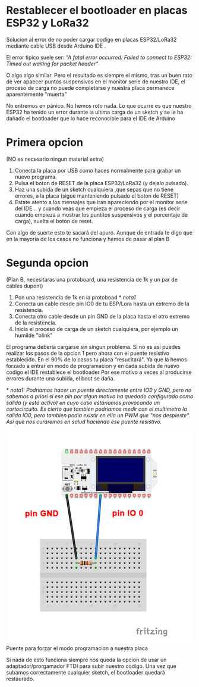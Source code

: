 # Restablecer el bootloader en placas ESP32 y LoRa32
Solucion al error de no poder cargar codigo en placas ESP32/LoRa32 mediante cable USB desde Arduino IDE .

El error tipico suele ser:
*"A fatal error occurred: Failed to connect to ESP32: Timed out waiting for packet header"*

O algo  algo similar. Pero el resultado es siempre el mismo, tras un buen rato de ver apaecer puntos suspensivos en el monitor serie de nuestro IDE, el proceso de carga no puede completarse y nuestra placa permanece aparentemente "muerta"

No entremos en pánico. No hemos roto nada. Lo que ocurre es que nuestro ESP32 ha tenido un error durante la ultima carga de un sketch y se le ha dañado el bootloader que lo hace reconocible para el IDE de Arduino

# Primera opcion 
(NO es necesario ningun material extra)

  1) Conecta la placa por USB como haces normalmente para grabar un nuevo programa.
  2) Pulsa el boton de RESET de la placa ESP32/LoRa32 (y dejalo pulsado).
  3) Haz una subida de un sketch cualquiera ,que sepas que no tiene errores, a la placa (sigue manteniendo pulsado el boton de RESET)
  4) Estate atento a los mensajes que iran apareciendo por el monitor serie del IDE...  y cuando veas que empieza el proceso de carga (es decir cuando empieza a  mostrar los puntitos suspensivos y el porcentaje de carga), suelta el boton de reset.
  

Con algo de suerte esto te sacará del apuro. Aunque de entrada te digo que en la mayoría de los casos no funciona y hemos de pasar al plan B


# Segunda opcion
(Plan B, necesitaras una protoboard, una resistencia de 1k y un par de cables dupont)

  1) Pon una resistencia de 1k en la protoboad \* *nota1*
  2) Conecta un cable desde pin IO0 de tu ESP/Lora hasta un extremo de la resistencia.
  3) Conecta otro cable desde un pin GND de la placa hasta el otro extremo de la resistencia.
  4) Inicia el proceso de carga de un sketch cualquiera, por ejemplo un humilde "blink"

El programa deberia cargarse sin singun problema. Si no es así puedes realizar los pasos de la opcion 1 pero ahora con el puente resistivo establecido.
En el 90% de lo casos tu placa "resucitará". Ya que la hemos forzado a entrar en modo de programacion y en cada subida de nuevo codigo el IDE restablece el bootloader 
Por ese motivo a veces al producirse errores durante una subida, el boot se daña.

  \* *nota1: Podriamos hacer un puente directamente entre IO0 y GND, pero no sabemos a priori si ese pin por algun motivo ha quedado configurado como salida (y está activo) en cuyo caso estariamos provocando un cortocircuito. Es cierto que tambien podriamos medir con el multimetro la salida IO0, pero tambien podia existir en ella un PWM que "nos despieste".
  Así que nos curaremos en salud haciendo ese puente resistivo.*




![](./reset-bootloader-lora-esp-32.png)
Puente para forzar el modo programacion a nuestra placa


Si nada de esto funciona siempre nos queda la opcion de usar un adaptador/prorgamador FTDI para subir nuestro codigo. Una vez que subamos correctamente cualquier sketch, el bootloader quedará restaurado.


